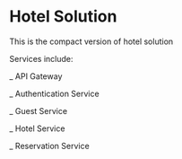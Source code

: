 # Hotel Solution
This is the compact version of hotel solution

Services include:

_ API Gateway

_ Authentication Service

_ Guest Service

_ Hotel Service

_ Reservation Service

